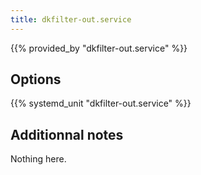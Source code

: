 ```yaml
---
title: dkfilter-out.service
---
```


{{% provided_by "dkfilter-out.service" %}}

## Options

{{% systemd_unit "dkfilter-out.service" %}}

## Additionnal notes

Nothing here.